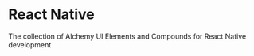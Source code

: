 # React Native

The collection of Alchemy UI Elements and Compounds for React Native development



